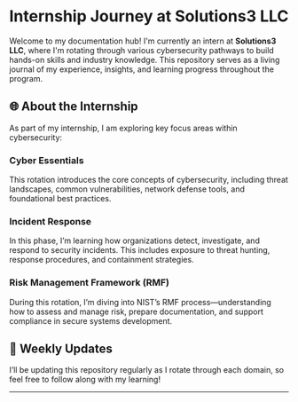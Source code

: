 # Internship Journey at Solutions3 LLC

Welcome to my documentation hub! I'm currently an intern at **Solutions3 LLC**, where I'm rotating through various cybersecurity pathways to build hands-on skills and industry knowledge. This repository serves as a living journal of my experience, insights, and learning progress throughout the program.

## 🌐 About the Internship

As part of my internship, I am exploring key focus areas within cybersecurity:

### Cyber Essentials  
This rotation introduces the core concepts of cybersecurity, including threat landscapes, common vulnerabilities, network defense tools, and foundational best practices.

### Incident Response  
In this phase, I’m learning how organizations detect, investigate, and respond to security incidents. This includes exposure to threat hunting, response procedures, and containment strategies.

### Risk Management Framework (RMF)  
During this rotation, I’m diving into NIST’s RMF process—understanding how to assess and manage risk, prepare documentation, and support compliance in secure systems development.

## 📅 Weekly Updates

I’ll be updating this repository regularly as I rotate through each domain, so feel free to follow along with my learning!

---
